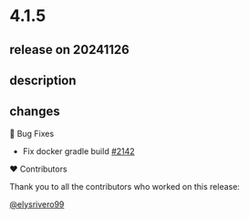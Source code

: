 # 4.1.5

## release on 20241126

## description

## changes

🐞 Bug Fixes

* Fix docker gradle build <a href="https://github.com/spring-cloud/spring-cloud-contract/pull/2142" data-hovercard-type="pull_request" data-hovercard-url="/spring-cloud/spring-cloud-contract/pull/2142/hovercard">#2142</a>

❤️ Contributors

Thank you to all the contributors who worked on this release:

<a class="user-mention notranslate" data-hovercard-type="user" data-hovercard-url="/users/elysrivero99/hovercard" data-octo-click="hovercard-link-click" data-octo-dimensions="link_type:self" href="https://github.com/elysrivero99">@elysrivero99</a>

